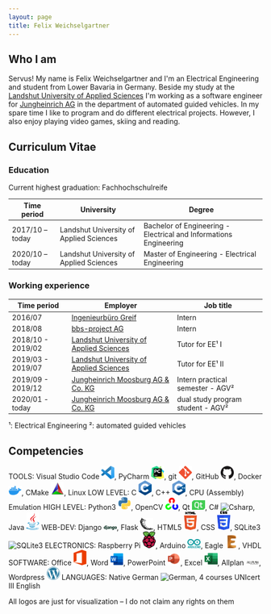 ```yaml
---
layout: page
title: Felix Weichselgartner
---
```


## Who I am

Servus! My name is Felix Weichselgartner and I'm an Electrical Engineering and student from Lower Bavaria in Germany. Beside my study at the [Landshut University of Applied Sciences](https://www.haw-landshut.de/) I'm working as a software engineer for [Jungheinrich AG](https://www.jungheinrich.de/) in the department of automated guided vehicles. In my spare time I like to program and do different electrical projects. However, I also enjoy playing video games, skiing and reading.

## Curriculum Vitae

### Education

Current highest graduation: Fachhochschulreife

| Time period     | University                              | Degree                                                            |
|-----------------|-----------------------------------------|-------------------------------------------------------------------|
| 2017/10 – today | Landshut University of Applied Sciences | Bachelor of Engineering - Electrical and Informations Engineering |
| 2020/10 – today | Landshut University of Applied Sciences | Master of Engineering   - Electrical Engineering                  |

### Working experience

| Time period       | Employer                                                                | Job title                         |
|-------------------|-------------------------------------------------------------------------|-----------------------------------|
| 2016/07           | [Ingenieurbüro Greif](http://ib-greif.de/index.htm)                     | Intern                            |
| 2018/08           | [bbs-project AG](https://cargocollective.com/bbsproject)                | Intern                            |
| 2018/10 - 2019/02 | [Landshut University of Applied Sciences](https://www.haw-landshut.de/) | Tutor for EE¹ I                   |
| 2019/03 - 2019/07 | [Landshut University of Applied Sciences](https://www.haw-landshut.de/) | Tutor for EE¹ II                  |
| 2019/09 - 2019/12 | [Jungheinrich Moosburg AG & Co. KG](https://www.jungheinrich.de/)       | Intern practical semester - AGV²  |
| 2020/01 - today   | [Jungheinrich Moosburg AG & Co. KG](https://www.jungheinrich.de/)       | dual study program student - AGV² |

¹: Electrical Engineering
²: automated guided vehicles

## Competencies

TOOLS: Visual Studio Code <img alt="Visual Studio Code" width="26px" src="assets/logo/vscode.png" />, PyCharm <img alt="PyCharm" width="26px" src="assets/logo/PyCharm.png" />, git <img alt="git" width="26px" src="assets/logo/git.png" />, GitHub <img alt="GitHub" width="26px" src="assets/logo/GitHub.png" />, Docker <img alt="Docker" width="26px" src="assets/logo/docker.png" />, CMake <img alt="CMake" width="26px" src="assets/logo/Cmake.png" />, Linux
LOW LEVEL: C <img alt="C" width="26px" src="assets/logo/C.png" />, C++ <img alt="C++" width="26px" src="assets/logo/C++.png" />, CPU (Assembly) Emulation
HIGH LEVEL: Python3 <img alt="Python3" width="26px" src="assets/logo/Python.png" />, OpenCV <img alt="OpenCV" width="26px" src="assets/logo/OpenCV.png" />, Qt <img alt="Qt" width="26px" src="assets/logo/Qt.png" />, C# <img alt="Csharp" width="26px" src="D:\Users\Felix\Studium\Programmieren\Projects\GithubPages\assets/logo\Cs.png" />, Java <img alt="Java" width="26px" src="assets/logo/Java.png" />
WEB-DEV: Django <img alt="Django" width="26px" src="assets/logo/django.png" />, Flask <img alt="Flask" width="26px" src="assets/logo/Flask.png" />, HTML5 <img alt="HTML5" width="26px" src="assets/logo/HTML.png" />, CSS <img alt="CSS3" width="26px" src="assets/logo/CSS.png" />, SQLite3 <img alt="SQLite3" width="26px" src="D:\Users\Felix\Studium\Programmieren\Projects\GithubPages\assets/logo\SQLite.png" />
ELECTRONICS: Raspberry Pi <img alt="Raspberry Pi" width="26px" src="assets/logo/RPi.png" />, Arduino <img alt="Arduino" width="26px" src="assets/logo/Arduino.png" />, Eagle <img alt="Eagle" width="26px" src="assets/logo/Eagle.png" />, VHDL
SOFTWARE: Office <img alt="Office" width="26px" src="assets/logo/Office.png" />, Word <img alt="Word" width="26px" src="assets/logo/Word.png" />, PowerPoint <img alt="PowerPoint" width="26px" src="assets/logo/PowerPoint.png" />, Excel <img alt="Excel" width="26px" src="assets/logo/Excel.png" />, Allplan <img alt="Allplan" width="26px" src="assets/logo/Allplan.png" />, Wordpress <img alt="Wordpress" width="26px" src="assets/logo/Wordpress.png" />
LANGUAGES: Native German <img alt="German" width="26px" src="D:\Users\Felix\Studium\Programmieren\Projects\GithubPages\assets/logo\FlagDE.png" />, 4 courses UNIcert III English

All logos are just for visualization – I do not claim any rights on them
